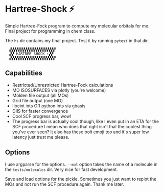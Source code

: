# Hartree-Shock ⚡

Simple Hartree-Fock program to compute my molecular orbitals for me. Final project for programming in chem class.

The `hs` dir contains my final project. Test it by running `pytest` in that dir.

```
  ▞▞▞▞▞▞▞▞▞▞▞▞▞▞▞▞▞▞▞▞▞
  ▞▞ HARTREE SHOCK ⚡▞▞
  ▞▞▞▞▞▞▞▞▞▞▞▞▞▞▞▞▞▞▞▞▞
```

## Capabilities

 - Restricted/Unrestricted Hartree-Fock calculations
 - MO ISOSURFACES via plotly (you're welcome)
 - Molden file output (all MOs)
 - Grid file output (one MO)
 - libcint ints OR python ints via gbasis
 - DIIS for faster convergence
 - Cool SCF progress bar, wow!
 - The progress bar is actually cool though, like I even put in an ETA for the SCF procedure I mean who does that right isn't that the coolest thing you've ever seen? It also has these bolt emoji too and it's super low latency just trust me please.

## Options

I use argparse for the options. `--mol` option takes the name of a molecule in the `tests/molecules` dir. Very nice for fast development.

Save and load options for the pickle. Sometimes you just want to replot the MOs and not run the SCF procedure again. Thank me later.
